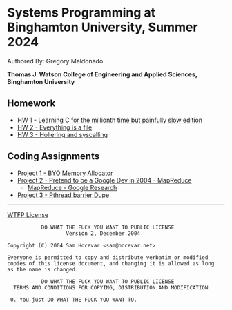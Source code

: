 # Systems Programming at Binghamton University, Summer 2024

Authored By: Gregory Maldonado

<b>Thomas J. Watson College of Engineering and Applied Sciences, Binghamton University</b>

## Homework
 * [HW 1 - Learning C for the millionth time but painfully slow edition](./homeworks/hw1)
 * [HW 2 - Everything is a file](./homeworks/hw2)
 * [HW 3 - Hollering and syscalling](./homeworks/hw3)

## Coding Assignments
 * [Project 1 - BYO Memory Allocator](./gmalloc)
 * [Project 2 - Pretend to be a Google Dev in 2004 - MapReduce](./mapreduce)
    * [MapReduce - Google Research](https://research.google/pubs/mapreduce-simplified-data-processing-on-large-clusters/)
 * [Project 3 - Pthread barrier Dupe](./pthread-barrier) 

---

[WTFP License](http://www.wtfpl.net)
```
           DO WHAT THE FUCK YOU WANT TO PUBLIC LICENSE
                   Version 2, December 2004
 
Copyright (C) 2004 Sam Hocevar <sam@hocevar.net>

Everyone is permitted to copy and distribute verbatim or modified
copies of this license document, and changing it is allowed as long
as the name is changed.
 
           DO WHAT THE FUCK YOU WANT TO PUBLIC LICENSE
  TERMS AND CONDITIONS FOR COPYING, DISTRIBUTION AND MODIFICATION

 0. You just DO WHAT THE FUCK YOU WANT TO.
```
